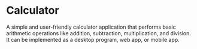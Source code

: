 # Calculator
A simple and user-friendly calculator application that performs basic arithmetic operations like addition, subtraction, multiplication, and division. It can be implemented as a desktop program, web app, or mobile app.
